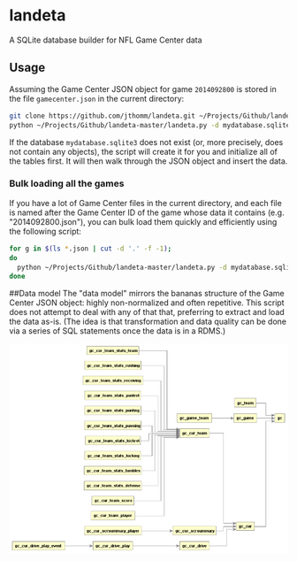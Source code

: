 # landeta
A SQLite database builder for NFL Game Center data

## Usage
Assuming the Game Center JSON object for game `2014092800` is stored in the file `gamecenter.json` in the current directory:

```sh
git clone https://github.com/jthomm/landeta.git ~/Projects/Github/landeta-master
python ~/Projects/Github/landeta-master/landeta.py -d mydatabase.sqlite3 -f gamecenter.json -g 2014092800
```

If the database `mydatabase.sqlite3` does not exist (or, more precisely, does not contain any objects), the script will create it for you and initialize all of the tables first.  It will then walk through the JSON object and insert the data.

### Bulk loading all the games
If you have a lot of Game Center files in the current directory, and each file is named after the Game Center ID of the game whose data it contains (e.g. "2014092800.json"), you can bulk load them quickly and efficiently using the following script:

```sh
for g in $(ls *.json | cut -d '.' -f -1);
do
  python ~/Projects/Github/landeta-master/landeta.py -d mydatabase.sqlite3 -f "${g}.json" -g ${g};
done
```

##Data model
The "data model" mirrors the bananas structure of the Game Center JSON object: highly non-normalized and often repetitive.  This script does not attempt to deal with any of that that, preferring to extract and load the data as-is.  (The idea is that transformation and data quality can be done via a series of SQL statements once the data is in a RDMS.)

![here it is](https://raw.githubusercontent.com/jthomm/landeta/master/gc.png)
